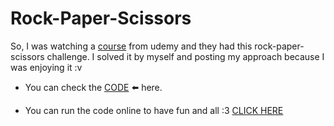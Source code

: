 # Rock-Paper-Scissors
So, I was watching a [course](https://www.udemy.com/course/100-days-of-code/) from udemy and they had this rock-paper-scissors challenge. I solved it by myself and posting my approach because I was enjoying it :v

- You can check the [CODE](https://github.com/sh808siam/Rock-Paper-Scissors/blob/main/Rock-Paper-Scissors.py) ⬅️ here.

- You can run the code online to have fun and all :3 [CLICK HERE](https://www.online-python.com/aM6D3OZieH)
